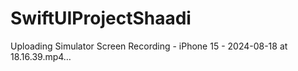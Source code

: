 # SwiftUIProjectShaadi




Uploading Simulator Screen Recording - iPhone 15 - 2024-08-18 at 18.16.39.mp4…

